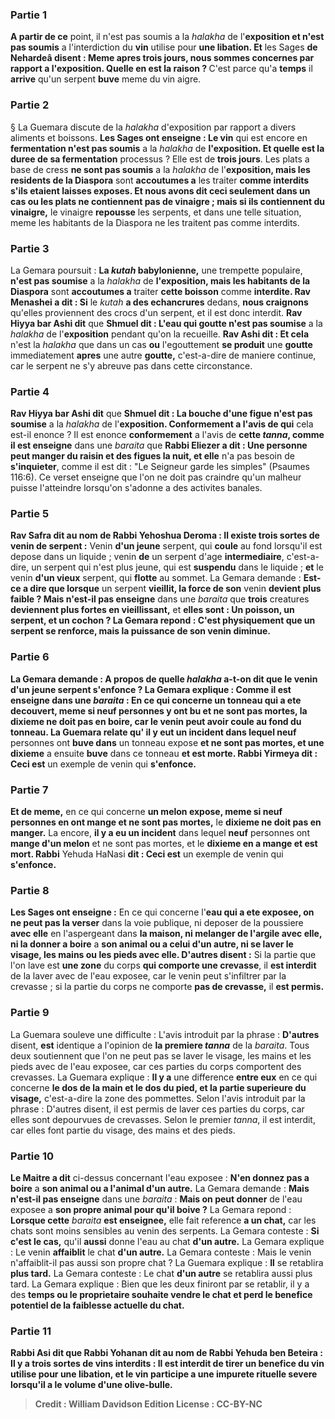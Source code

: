 
### Partie 1
<b>A partir de ce</b> point, il n'est pas soumis</b> a la <i>halakha</i> de l'<b>exposition et n'est pas soumis</b> a l'interdiction du <b>vin</b> utilise pour <b>une libation. Et</b> les Sages <b>de Nehardeâ disent : Meme apres trois jours, nous sommes concernes par rapport a l'exposition. Quelle en est la raison ? </b> C'est parce qu'a <b>temps</b> il <b>arrive</b> qu'un serpent <b>buve</b> meme du vin aigre.

### Partie 2
§ La Guemara discute de la <i>halakha</i> d'exposition par rapport a divers aliments et boissons. <b>Les Sages ont enseigne : Le vin</b> qui est encore en <b>fermentation n'est pas soumis</b> a la <i>halakha</i> de <b>l'exposition. Et quelle est la duree de sa fermentation</b> processus ? Elle est de <b>trois jours</b>. Les plats a base de cress</b> <b>ne sont pas soumis</b> a la <i>halakha</i> de l'<b>exposition, mais les residents de la Diaspora</b> sont <b>accoutumes a</b> les traiter <b>comme <b>interdits</b> s'ils etaient laisses exposes. <b>Et nous avons dit</b> ceci <b>seulement</b> dans un cas <b>ou</b> les plats <b>ne contiennent pas de vinaigre ; mais</b> si <b>ils</b> contiennent du vinaigre,</b> le vinaigre <b>repousse</b> les serpents, et dans une telle situation, meme les habitants de la Diaspora ne les traitent pas comme interdits.

### Partie 3
La Gemara poursuit : <b>La <i>kutah</i> babylonienne,</b> une trempette populaire, <b>n'est pas soumise</b> a la <i>halakha</i> de <b>l'exposition, mais les habitants de la Diaspora</b> sont <b>accoutumes a</b> traiter <b>cette boisson</b> comme <b>interdite. Rav Menashei a dit : Si</b> le <i>kutah</i> <b>a des echancrures</b> dedans, <b>nous craignons</b> qu'elles proviennent des crocs d'un serpent, et il est donc interdit. <b>Rav Hiyya bar Ashi dit</b> que <b>Shmuel dit : L'eau qui goutte n'est pas soumise</b> a la <i>halakha</i> de l'<b>exposition</b> pendant qu'on la recueille. <b>Rav Ashi dit : Et cela</b> n'est la <i>halakha</i> que dans un cas <b>ou</b> l'egouttement <b>se produit</b> une <b>goutte</b> immediatement <b>apres</b> une autre <b>goutte,</b> c'est-a-dire de maniere continue, car le serpent ne s'y abreuve pas dans cette circonstance.

### Partie 4
<b>Rav Hiyya bar Ashi dit</b> que <b>Shmuel dit : La bouche d'une figue n'est pas soumise</b> a la <i>halakha</i> de l'<b>exposition. Conformement a l'avis de qui</b> cela est-il enonce ? Il est enonce <b>conformement</b> a l'avis de <b>cette <i>tanna</i>, comme il est enseigne</b> dans une <i>baraita</i> que <b>Rabbi Eliezer a dit : Une personne peut manger du raisin et des figues la nuit, et elle</b> n'a pas besoin de <b>s'inquieter</b>, comme il est dit : "Le Seigneur garde les simples"</b> (Psaumes 116:6). Ce verset enseigne que l'on ne doit pas craindre qu'un malheur puisse l'atteindre lorsqu'on s'adonne a des activites banales.

### Partie 5
<b>Rav Safra dit au nom de Rabbi Yehoshua Deroma : Il existe trois sortes de <b>venin</b> de serpent :</b> Venin <b>d'un jeune</b> serpent, qui <b>coule</b> au fond lorsqu'il est depose dans un liquide ; venin <b>de</b> un serpent d'age <b>intermediaire</b>, c'est-a-dire, un serpent qui n'est plus jeune, qui est <b>suspendu</b> dans le liquide ; <b>et</b> le venin <b>d'un vieux</b> serpent, qui <b>flotte</b> au sommet. La Gemara demande : <b>Est-ce a dire que lorsque</b> un serpent <b>vieillit, la force de son</b> venin <b>devient plus faible ? Mais n'est-il pas enseigne</b> dans une <i>baraita</i> que <b>trois</b> creatures <b>deviennent plus fortes en vieillissant,</b> et <b>elles sont : Un poisson, un serpent, et un cochon ? La Gemara repond : <b>C'est</b> physiquement <b>que</b> un serpent <b>se renforce,</b> mais la puissance de <b>son venin diminue.</b>

### Partie 6
La Gemara demande : <b>A propos de quelle <i>halakha</i></b> a-t-on dit que le venin <b>d'un jeune</b> serpent <b>s'enfonce ?</b> La Gemara explique : <b>Comme il est enseigne</b> dans une <i>baraita</i> : En ce qui concerne <b>un tonneau qui a ete decouvert, meme si neuf</b> personnes <b>y ont bu et ne sont pas mortes,</b> la <b>dixieme ne doit pas en boire,</b> car le venin peut avoir coule au fond du tonneau. La Guemara relate qu' <b>il y eut un incident</b> dans lequel neuf</b> personnes ont <b>buve dans</b> un tonneau expose <b>et ne sont pas mortes, et une dixieme</b> a ensuite <b>buve</b> dans ce tonneau <b>et est morte. Rabbi Yirmeya dit : Ceci est</b> un exemple de venin qui <b>s'enfonce.</b>

### Partie 7
<b>Et de meme,</b> en ce qui concerne <b>un melon expose, meme si neuf personnes en ont mange et ne sont pas mortes,</b> le <b>dixieme ne doit pas en manger.</b> La encore, <b>il y a eu un incident</b> dans lequel <b>neuf</b> personnes ont <b>mange d'un melon</b> et ne sont pas mortes, et</b> le <b>dixieme en a mange et est mort. Rabbi</b> Yehuda HaNasi <b>dit : Ceci est</b> un exemple de venin qui <b>s'enfonce.</b>

### Partie 8
<b>Les Sages ont enseigne :</b> En ce qui concerne l'<b>eau qui a ete exposee, on ne peut pas la verser</b> dans la voie publique, ni deposer</b> de la poussiere <b>avec elle</b> en l'aspergeant dans <b>la maison, ni melanger de l'argile avec elle, ni la donner a boire</b> a <b>son animal ou a celui d'un autre, ni se laver le visage, les mains ou les pieds avec elle. D'autres disent :</b> Si la partie que l'on lave est <b>une zone</b> du corps <b>qui comporte une crevasse</b>, il <b>est interdit</b> de la laver avec de l'eau exposee, car le venin peut s'infiltrer par la crevasse ; si la partie du corps ne comporte <b>pas de crevasse,</b> il <b>est permis.</b>

### Partie 9
La Guemara souleve une difficulte : L'avis introduit par la phrase : <b>D'autres</b> disent, <b>est</b> identique a l'opinion de <b>la premiere <i>tanna</i></b> de la <i>baraita</i>. Tous deux soutiennent que l'on ne peut pas se laver le visage, les mains et les pieds avec de l'eau exposee, car ces parties du corps comportent des crevasses. La Guemara explique : <b>Il y a</b> une difference <b>entre eux</b> en ce qui concerne <b>le dos de la main et le dos du pied, et la partie superieure du visage,</b> c'est-a-dire la zone des pommettes. Selon l'avis introduit par la phrase : D'autres disent, il est permis de laver ces parties du corps, car elles sont depourvues de crevasses. Selon le premier <i>tanna</i>, il est interdit, car elles font partie du visage, des mains et des pieds.

### Partie 10
<b>Le Maitre a dit</b> ci-dessus concernant l'eau exposee : <b>N'en donnez pas a boire</b> a <b>son animal ou a l'animal d'un autre.</b> La Gemara demande : <b>Mais n'est-il pas enseigne</b> dans une <i>baraita</i> : <b>Mais on peut donner</b> de l'eau exposee a <b>son propre animal pour qu'il boive ?</b> La Gemara repond : <b>Lorsque cette</b> <i>baraita</i> <b>est enseignee,</b> elle fait reference <b>a un chat,</b> car les chats sont moins sensibles au venin des serpents. La Gemara conteste : <b>Si c'est le cas,</b> qu'il <b>aussi</b> donne l'eau au chat <b>d'un autre.</b> La Gemara explique : Le venin <b>affaiblit</b> le chat <b>d'un autre.</b> La Gemara conteste : Mais le venin n'affaiblit-il pas aussi son</b> propre chat ? La Guemara explique : <b>Il</b> se retablira <b>plus tard.</b> La Gemara conteste : Le chat <b>d'un autre</b> se retablira aussi plus tard.</b> La Gemara explique : Bien que les deux finiront par se retablir, il y a des <b>temps ou le proprietaire <b>souhaite vendre</b> le chat <b>et perd</b> le benefice potentiel <b>de</b> la faiblesse actuelle du chat.

### Partie 11
<b>Rabbi Asi dit</b> que <b>Rabbi Yohanan dit au nom de Rabbi Yehuda ben Beteira : Il y a trois</b> sortes de <b>vins interdits : </b> Il est <b>interdit de</b> tirer un <b>benefice du vin</b> utilise pour <b>une libation, et</b> le vin <b>participe a une <b>impurete</b> rituelle severe lorsqu'il</b> a le volume d'<b>une olive-bulle. </b>

>Credit : William Davidson Edition
>License : CC-BY-NC
